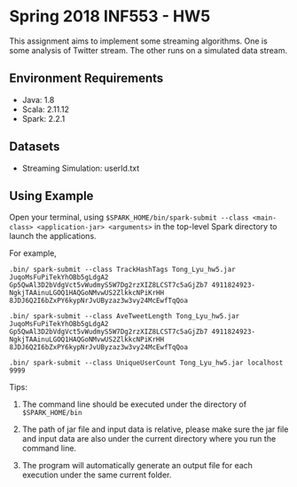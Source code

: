 # Spring 2018 INF553 - HW5
This assignment aims to implement some streaming algorithms. One is some analysis of Twitter stream. The other runs on a simulated data stream.

## Environment Requirements
* Java: 1.8
* Scala: 2.11.12
* Spark: 2.2.1 
  
## Datasets
* Streaming Simulation: userId.txt

## Using Example
Open your terminal, using
`$SPARK_HOME/bin/spark-submit --class <main-class> <application-jar> <arguments>` in the top-level Spark directory to launch the applications.

For example,

`.bin/ spark-submit --class TrackHashTags Tong_Lyu_hw5.jar JuqoMsFuPiTekYhOBb5gLdgA2 Gp5QwAl3D2bVdgVct5vWudmyS5W7Dg2rzXIZ8LCST7c5aGjZb7 4911824923-NgkjTAAinuLGOQ1HAQGoNMvwUS2ZlkkcNPiKrHH 8JDJ6Q2I6bZxPY6kypNrJvUByzaz3w3vy24McEwfTqQoa` 

`.bin/ spark-submit --class AveTweetLength Tong_Lyu_hw5.jar JuqoMsFuPiTekYhOBb5gLdgA2 Gp5QwAl3D2bVdgVct5vWudmyS5W7Dg2rzXIZ8LCST7c5aGjZb7 4911824923-NgkjTAAinuLGOQ1HAQGoNMvwUS2ZlkkcNPiKrHH 8JDJ6Q2I6bZxPY6kypNrJvUByzaz3w3vy24McEwfTqQoa` 

`.bin/ spark-submit --class UniqueUserCount Tong_Lyu_hw5.jar localhost 9999`

Tips:

1) The command line should be executed under the directory of `$SPARK_HOME/bin`

2) The path of jar file and input data is relative, please make sure the jar file and input data are also under the current directory where you run the command line.

3) The program will automatically generate an output file for each execution under the same current folder.
